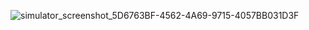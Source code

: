 ![simulator_screenshot_5D6763BF-4562-4A69-9715-4057BB031D3F](https://github.com/user-attachments/assets/2c00476e-53e6-4f12-b556-7462c3a2a25c)
